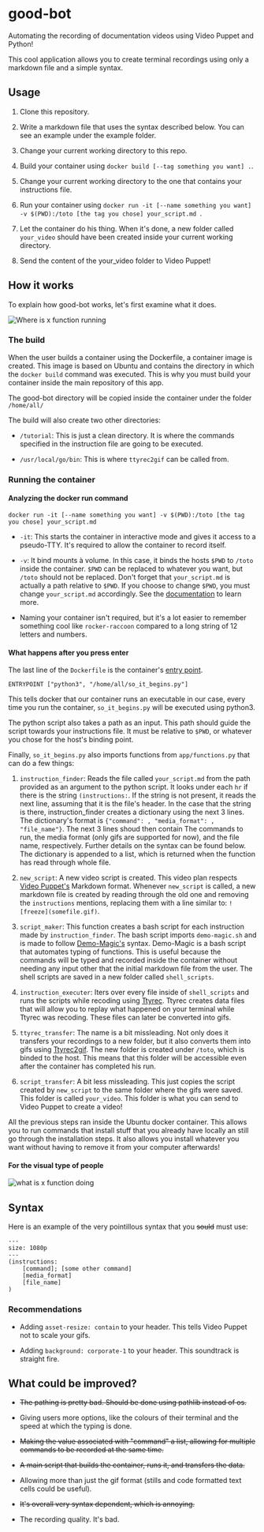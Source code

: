 # good-bot

Automating the recording of documentation videos using Video Puppet and Python!

This cool application allows you to create terminal recordings using only a markdown file and 
a simple syntax.

## Usage

1. Clone this repository.

2. Write a markdown file that uses the syntax described below. You can see an example under 
the example folder.

3. Change your current working directory to this repo.

4. Build your container using ```docker build [--tag something you want] .```.

5. Change your current working directory to the one that contains your instructions file.

6. Run your container using ```docker run -it [--name something you want] -v $(PWD):/toto [the tag you chose] your_script.md ```.

7. Let the container do his thing. When it's done, a new folder called ```your_video``` should have been created
inside your current working directory.

8. Send the content of the your_video folder to Video Puppet!

## How it works

To explain how good-bot works, let's first examine what it does.

![Where is x function running](https://docs.google.com/drawings/d/e/2PACX-1vSP3jd_BWWXzxL_WmsfMpxDAS5xrd2vLejp3PUAgnjejE_O5PDRzVk0lH8OzlZXcUZ6qVl_cfTcjxso/pub?w=960&h=720)

### The build

When the user builds a container using the Dockerfile, a container image is created. This 
image is based on Ubuntu and contains the directory in which the ```docker build``` command 
was executed. This is why you must build your container inside the main repository of this 
app.

The good-bot directory will be copied inside the container under the folder ```/home/all/```

The build will also create two other directories:

* ```/tutorial```: This is just a clean directory. It is where the commands specified in the 
instruction file are going to be executed.

* ```/usr/local/go/bin```: This is where ```ttyrec2gif``` can be called from.

### Running the container

####  Analyzing the docker run command

```docker run -it [--name something you want] -v $(PWD):/toto [the tag you chose] your_script.md ```

* ```-it```: This starts the container in interactive mode and gives it access to a pseudo-TTY. It's
required to allow the container to record itself.

* ```-v```: It bind mounts à volume. In this case, it binds the hosts ```$PWD``` to ```/toto``` inside
the container. ```$PWD``` can be replaced to whatever you want, but ```/toto``` should not be replaced.
Don't forget that ```your_script.md``` is actually a path relative to ```$PWD```. If you choose to change 
```$PWD```, you must change ```your_script.md``` accordingly. See the [documentation](https://docs.docker.com/storage/volumes/) to learn more.

* Naming your container isn't required, but it's a lot easier to remember something cool like 
```rocker-raccoon``` compared to a long string of 12 letters and numbers.

#### What happens after you press enter

The last line of the ```Dockerfile``` is the container's [entry point](https://docs.docker.com/engine/reference/builder/#entrypoint).

```ENTRYPOINT ["python3", "/home/all/so_it_begins.py"]```

This tells docker that our container runs an executable in our case, every time you run the container,
```so_it_begins.py``` will be executed using python3.

The python script also takes a path as an input. This path should guide the script towards your instructions 
file. It must be relative to ```$PWD```, or whatever you chose for the host's binding point.

Finally, ```so_it_begins.py``` also imports functions from ```app/functions.py``` that can do a 
few things:

1. ```instruction_finder```: Reads the file called ```your_script.md``` from 
the path provided as an argument to the python script. It looks under each ```hr``` if there is the string 
```(instructions:```. If the string is not present, it reads the next line, assuming that it 
is the file's header. In the case that the string  is there, instruction_finder creates 
a dictionary using the next 3 lines. The dictionary's format is 
```{"command": , "media_format": , "file_name"}```. The next 3 lines shoud then contain 
The commands to run, the media format (only gifs are supported for now), and the file name, 
respectively. Further details on the syntax can be found below. The dictionary is 
appended to a list, which is returned when the function has read through whole file.

2. ```new_script```: A new video script is created. This video plan respects 
[Video Puppet's](https://www.videopuppet.com/docs/format/) Markdown format. 
Whenever ```new_script``` is called, a new markdown file
is created by reading through the old one and removing the ```instructions``` mentions, 
replacing them with a line similar to: ```![freeze](somefile.gif)```.

3. ```script_maker```: This function creates a bash script for each instruction made by 
```instruction_finder```. The bash script imports ```demo-magic.sh``` and is made to follow 
[Demo-Magic's](https://github.com/paxtonhare/demo-magic) syntax. Demo-Magic is a bash script 
that automates typing of functions. This is useful because the commands will be typed 
and recorded inside the container without needing any input other that the initial 
markdown file from the user. The shell scripts are saved in a new folder called ```shell_scripts```.

4. ```instruction_executer```: Iters over every file inside of ```shell_scripts``` and 
runs the scripts while recoding using [Ttyrec](https://nethackwiki.com/wiki/Ttyrec). Ttyrec 
creates data files that will allow you to replay what happened on your terminal while Ttyrec 
was recoding. These files can later be converted into gifs.

5. ```ttyrec_transfer```: The name is a bit missleading. Not only does it transfers your recordings to a 
new folder, but it also converts them into gifs using [Ttyrec2gif](https://github.com/sugyan/ttyrec2gif). 
The new folder is created under ```/toto```, which is binded to the host. This means that this folder will 
be accessible even after the container has completed his run.

6. ```script_transfer```: A bit less missleading. This just copies the script created by ```new_script``` 
to the same folder where the gifs were saved. This folder is called ```your_video```. 
This folder is what you can send to Video Puppet to create a video!


All the previous steps ran inside the Ubuntu docker container. This allows you to run 
commands that install stuff that you already have locally an still go through the 
installation steps. It also allows you install whatever you want without having to remove it 
from your computer afterwards!

#### For the visual type of people

![what is x function doing](https://docs.google.com/drawings/d/e/2PACX-1vSL3QEHcWukD-dDqg4ml-wIuV_KK_kfjEA20drzrVLy_69L2QEt_znLHFbHITivdTqZHQhQKQBBfDHd/pub?w=960&h=720)


## Syntax

Here is an example of the very pointillous syntax that you ~~sould~~ must use:

```
---
size: 1080p
---
(instructions:
	[command]; [some other command]
	[media_format]
	[file_name]
)

```

### Recommendations

* Adding ```asset-resize: contain``` to your header. This tells Video Puppet not to scale your gifs.

* Adding ```background: corporate-1``` to your header. This soundtrack is straight fire.

## What could be improved?

* ~~The pathing is pretty bad. Should be done using pathlib instead of os.~~

* Giving users more options, like the colours of their terminal and the speed at which the 
typing is done.

* ~~Making the value associated with "command" a list, allowing for multiple commands to be recorded at the same time.~~

* ~~A main script that builds the container, runs it, and transfers the data.~~

* Allowing more than just the gif format (stills and code formatted text cells could be 
useful).

* ~~It's overall very syntax dependent, which is annoying.~~

* The recording quality. It's bad.
